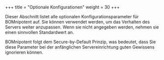 +++
title = "Optionale Konfigurationen"
weight = 30
+++

Dieser Abschnitt listet alle optionalen Konfigurationsparameter für BOMnipotent auf. Sie können verwendet werden, um das Verhalten des Servers weiter anzupassen. Wenn sie nicht angegeben werden, nehmen sie einen sinnvollen Standardwert an.

BOMnipotent folgt dem Secure-by-Default Prinzip, was bedeutet, dass Sie diese Parameter bei der anfänglichen Servereinrichtung guten Gewissens ignorieren können.
